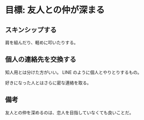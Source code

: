 # 目標: 友人との仲が深まる

## スキンシップする

肩を組んだり、軽めに叩いたりする。

## 個人の連絡先を交換する

知人用とは分けた方がいい。
LINE のように個人とやりとりするもの。

好きになった人とはさらに密な連絡を取る。

## 備考

友人との仲を深めるのは、恋人を目指していなくても良いことだ。
